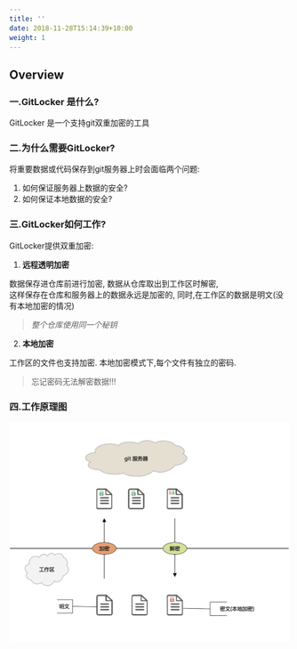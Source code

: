 ```yaml
---
title: ''
date: 2018-11-28T15:14:39+10:00
weight: 1
---
```


## Overview

   

### 一.GitLocker 是什么?

GitLocker 是一个支持git双重加密的工具

### 二.为什么需要GitLocker?

将重要数据或代码保存到git服务器上时会面临两个问题:

1. 如何保证服务器上数据的安全?
2. 如何保证本地数据的安全?


### 三.GitLocker如何工作?

GitLocker提供双重加密:

1. **远程透明加密**

数据保存进仓库前进行加密, 数据从仓库取出到工作区时解密,  
这样保存在仓库和服务器上的数据永远是加密的, 同时,在工作区的数据是明文(没有本地加密的情况)

>*整个仓库使用同一个秘钥*

2. **本地加密**

工作区的文件也支持加密.
本地加密模式下,每个文件有独立的密码. 
> 忘记密码无法解密数据!!!

### 四.工作原理图

![Super wide](gitLocker.png)